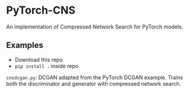 PyTorch-CNS
==============
An implementation of Compressed Network Search for PyTorch models.

Examples
--------

 * Download this repo
 * `pip install .` inside repo

`cnsdcgan.py`: DCGAN adapted from the PyTorch DCGAN example. Trains both
the discriminator and generator with compressed network search.
